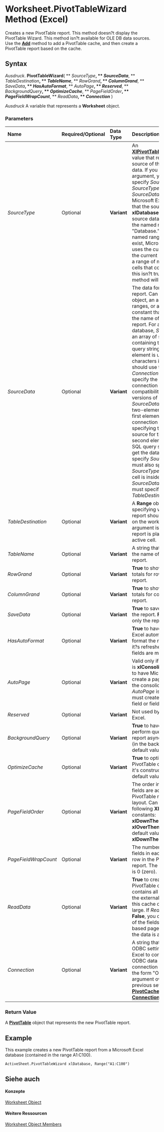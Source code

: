 
# Worksheet.PivotTableWizard Method (Excel)

Creates a new PivotTable report. This method doesn?t display the PivotTable Wizard. This method isn?t available for OLE DB data sources. Use the  **[Add](3b830532-e834-81c8-dd5e-a43ed2efc269.md)** method to add a PivotTable cache, and then create a PivotTable report based on the cache.


## Syntax

 _Ausdruck_. **PivotTableWizard**( ** _SourceType_**, ** _SourceData_**, ** _TableDestination_**, ** _TableName_**, ** _RowGrand_**, ** _ColumnGrand_**, ** _SaveData_**, ** _HasAutoFormat_**, ** _AutoPage_**, ** _Reserved_**, ** _BackgroundQuery_**, ** _OptimizeCache_**, ** _PageFieldOrder_**, ** _PageFieldWrapCount_**, ** _ReadData_**, ** _Connection_** )

 _Ausdruck_ A variable that represents a **Worksheet** object.


### Parameters



|**Name**|**Required/Optional**|**Data Type**|**Description**|
|:-----|:-----|:-----|:-----|
| _SourceType_|Optional|**Variant**|An  **[XlPivotTableSourceType](96385c0c-3f03-7b57-fb71-af533270a26c.md)** value that represents the source of the report data. If you specify this argument, you must also specify _SourceData_. If  _SourceType_ and _SourceData_ are omitted, Microsoft Excel assumes that the source type is **xlDatabase**, and the source data comes from the named range "Database." If this named range doesn?t exist, Microsoft Excel uses the current region if the current selection is in a range of more than 10 cells that contain data. If this isn?t true, this method will fail.|
| _SourceData_|Optional|**Variant**|The data for the new report. Can be a  **[Range](b8207778-0dcc-4570-1234-f130532cc8cd.md)** object, an array of ranges, or a text constant that represents the name of another report. For an external database, _SourceData_ is an array of strings containing the SQL query string, where each element is up to 255 characters in length. You should use the _Connection_ argument to specify the ODBC connection string. For compatibility with earlier versions of Excel, _SourceData_ can be a two-element array. The first element is the connection string specifying the ODBC source for the data. The second element is the SQL query string used to get the data. If you specify _SourceData_, you must also specify  _SourceType_. If the active cell is inside the  _SourceData_ range, you must specify _TableDestination_ as well.|
| _TableDestination_|Optional|**Variant**|A  **Range** object specifying where the report should be placed on the worksheet. If this argument is omitted, the report is placed at the active cell.|
| _TableName_|Optional|**Variant**|A string that specifies the name of the new report.|
| _RowGrand_|Optional|**Variant**|**True** to show grand totals for rows in the report.|
| _ColumnGrand_|Optional|**Variant**|**True** to show grand totals for columns in the report.|
| _SaveData_|Optional|**Variant**|**True** to save data with the report. **False** to save only the report definition.|
| _HasAutoFormat_|Optional|**Variant**|**True** to have Microsoft Excel automatically format the report when it?s refreshed or when fields are moved.|
| _AutoPage_|Optional|**Variant**|Valid only if  _SourceType_ is **xlConsolidation**. **True** to have Microsoft Excel create a page field for the consolidation. If _AutoPage_ is **False**, you must create the page field or fields.|
| _Reserved_|Optional|**Variant**|Not used by Microsoft Excel.|
| _BackgroundQuery_|Optional|**Variant**|**True** to have Excel perform queries for the report asynchronously (in the background). The default value is **False**.|
| _OptimizeCache_|Optional|**Variant**|**True** to optimize the PivotTable cache when it's constructed. The default value is **False**.|
| _PageFieldOrder_|Optional|**Variant**|The order in which page fields are added to the PivotTable report?s layout. Can be one of the following  **XlOrder** constants: **xlDownThenOver** or **xlOverThenDown**. The default value is **xlDownThenOver**.|
| _PageFieldWrapCount_|Optional|**Variant**|The number of page fields in each column or row in the PivotTable report. The default value is 0 (zero).|
| _ReadData_|Optional|**Variant**|**True** to create a PivotTable cache that contains all records from the external database; this cache can be very large. If _ReadData_ is **False**, you can set some of the fields asserver-based page fields before the data is actually read.|
| _Connection_|Optional|**Variant**|A string that contains ODBC settings that allow Excel to connect to an ODBC data source. The connection string has the form "ODBC;<connection string>". This argument overrides any previous setting for the  **[PivotCache](c3d84ef1-f9e6-b1bc-cbf0-3ba8dfe17439.md)** object?s **[Connection](5d4b07f2-dad9-4c90-ec92-094dac95a086.md)** property.|

### Return Value

A  **[PivotTable](a9c1d4a0-78a9-f9a6-6daf-91cb63e45842.md)** object that represents the new PivotTable report.


## Example

This example creates a new PivotTable report from a Microsoft Excel database (contained in the range A1:C100).


```
ActiveSheet.PivotTableWizard xlDatabase, Range("A1:C100")
```


## Siehe auch


#### Konzepte


[Worksheet Object](182b705e-854a-81cc-a4b0-59b942de55ae.md)
#### Weitere Ressourcen


[Worksheet Object Members](http://msdn.microsoft.com/library/f8c1afea-1a1c-f5e4-37e3-52c434c8c157%28Office.15%29.aspx)